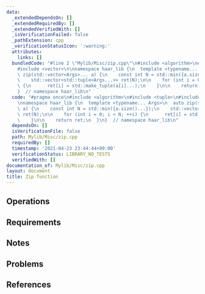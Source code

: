 ```yaml
---
data:
  _extendedDependsOn: []
  _extendedRequiredBy: []
  _extendedVerifiedWith: []
  _isVerificationFailed: false
  _pathExtension: cpp
  _verificationStatusIcon: ':warning:'
  attributes:
    links: []
  bundledCode: "#line 2 \"Mylib/Misc/zip.cpp\"\n#include <algorithm>\n#include <tuple>\n\
    #include <vector>\n\nnamespace haar_lib {\n  template <typename... Args>\n  auto\
    \ zip(std::vector<Args>... a) {\n    const int N = std::min({a.size()...});\n\
    \    std::vector<std::tuple<Args...>> ret(N);\n\n    for (int i = 0; i < N; ++i)\
    \ {\n      ret[i] = std::make_tuple(a[i]...);\n    }\n\n    return ret;\n  }\n\
    }  // namespace haar_lib\n"
  code: "#pragma once\n#include <algorithm>\n#include <tuple>\n#include <vector>\n\
    \nnamespace haar_lib {\n  template <typename... Args>\n  auto zip(std::vector<Args>...\
    \ a) {\n    const int N = std::min({a.size()...});\n    std::vector<std::tuple<Args...>>\
    \ ret(N);\n\n    for (int i = 0; i < N; ++i) {\n      ret[i] = std::make_tuple(a[i]...);\n\
    \    }\n\n    return ret;\n  }\n}  // namespace haar_lib\n"
  dependsOn: []
  isVerificationFile: false
  path: Mylib/Misc/zip.cpp
  requiredBy: []
  timestamp: '2021-04-23 23:44:44+09:00'
  verificationStatus: LIBRARY_NO_TESTS
  verifiedWith: []
documentation_of: Mylib/Misc/zip.cpp
layout: document
title: Zip function
---
```


## Operations

## Requirements

## Notes

## Problems

## References
